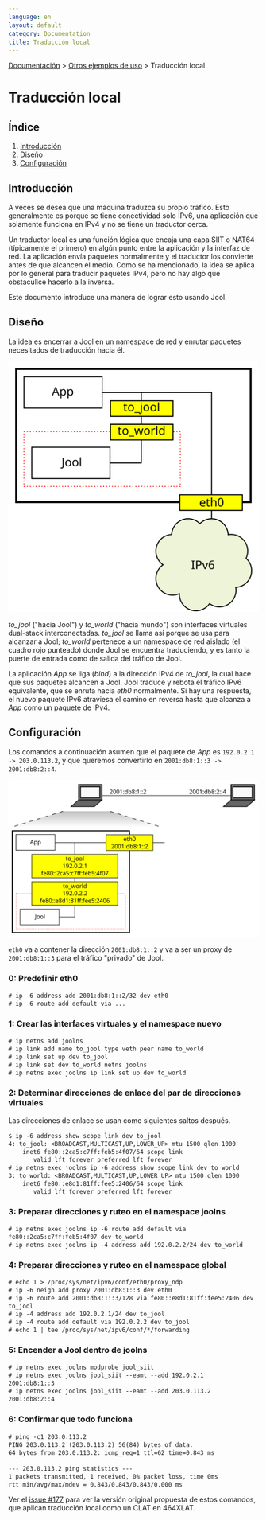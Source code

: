 ```yaml
---
language: en
layout: default
category: Documentation
title: Traducción local
---
```


[Documentación](documentation.html) > [Otros ejemplos de uso](documentation.html#otros-ejemplos-de-uso) > Traducción local

# Traducción local

## Índice

1. [Introducción](#introduccin)
2. [Diseño](#diseo)
3. [Configuración](#configuracin)

## Introducción

A veces se desea que una máquina traduzca su propio tráfico. Esto generalmente es porque se tiene conectividad solo IPv6, una aplicación que solamente funciona en IPv4 y no se tiene un traductor cerca.

Un traductor local es una función lógica que encaja una capa SIIT o NAT64 (típicamente el primero) en algún punto entre la aplicación y la interfaz de red. La aplicación envía paquetes normalmente y el traductor los convierte antes de que alcancen el medio. Como se ha mencionado, la idea se aplica por lo general para traducir paquetes IPv4, pero no hay algo que obstaculice hacerlo a la inversa.

Este documento introduce una manera de lograr esto usando Jool.

## Diseño

La idea es encerrar a Jool en un namespace de red y enrutar paquetes necesitados de traducción hacia él.

![Figura 1 - Red teórica](../images/network/hbet.svg)

_to_jool_ ("hacia Jool") y _to_world_ ("hacia mundo") son interfaces virtuales dual-stack interconectadas. _to_jool_ se llama así porque se usa para alcanzar a Jool; _to_world_ pertenece a un namespace de red aislado (el cuadro rojo punteado) donde Jool se encuentra traduciendo, y es tanto la puerte de entrada como de salida del tráfico de Jool.

La aplicación _App_ se liga (_bind_) a la dirección IPv4 de _to_jool_, la cual hace que sus paquetes alcancen a Jool. Jool traduce y rebota el tráfico IPv6 equivalente, que se enruta hacia _eth0_ normalmente. Si hay una respuesta, el nuevo paquete IPv6 atraviesa el camino en reversa hasta que alcanza a _App_ como un paquete de IPv4.

## Configuración

Los comandos a continuación asumen que el paquete de _App_ es `192.0.2.1 -> 203.0.113.2`, y que queremos convertirlo en `2001:db8:1::3 -> 2001:db8:2::4`.

![Figura 2 - Red colapsada](../images/network/hbet-collapsed.svg)

`eth0` va a contener la dirección `2001:db8:1::2` y va a ser un proxy de `2001:db8:1::3` para el tráfico "privado" de Jool.

### 0: Predefinir eth0

	# ip -6 address add 2001:db8:1::2/32 dev eth0
	# ip -6 route add default via ...

### 1: Crear las interfaces virtuales y el namespace nuevo

	# ip netns add joolns
	# ip link add name to_jool type veth peer name to_world
	# ip link set up dev to_jool
	# ip link set dev to_world netns joolns
	# ip netns exec joolns ip link set up dev to_world

### 2: Determinar direcciones de enlace del par de direcciones virtuales

Las direcciones de enlace se usan como siguientes saltos después.

	$ ip -6 address show scope link dev to_jool
	4: to_jool: <BROADCAST,MULTICAST,UP,LOWER_UP> mtu 1500 qlen 1000
	    inet6 fe80::2ca5:c7ff:feb5:4f07/64 scope link 
	       valid_lft forever preferred_lft forever
	# ip netns exec joolns ip -6 address show scope link dev to_world
	3: to_world: <BROADCAST,MULTICAST,UP,LOWER_UP> mtu 1500 qlen 1000
	    inet6 fe80::e8d1:81ff:fee5:2406/64 scope link 
	       valid_lft forever preferred_lft forever

### 3: Preparar direcciones y ruteo en el namespace joolns

	# ip netns exec joolns ip -6 route add default via fe80::2ca5:c7ff:feb5:4f07 dev to_world
	# ip netns exec joolns ip -4 address add 192.0.2.2/24 dev to_world

### 4: Preparar direcciones y ruteo en el namespace global

	# echo 1 > /proc/sys/net/ipv6/conf/eth0/proxy_ndp
	# ip -6 neigh add proxy 2001:db8:1::3 dev eth0
	# ip -6 route add 2001:db8:1::3/128 via fe80::e8d1:81ff:fee5:2406 dev to_jool
	# ip -4 address add 192.0.2.1/24 dev to_jool
	# ip -4 route add default via 192.0.2.2 dev to_jool
	# echo 1 | tee /proc/sys/net/ipv6/conf/*/forwarding

### 5: Encender a Jool dentro de joolns

	# ip netns exec joolns modprobe jool_siit
	# ip netns exec joolns jool_siit --eamt --add 192.0.2.1   2001:db8:1::3
	# ip netns exec joolns jool_siit --eamt --add 203.0.113.2 2001:db8:2::4

### 6: Confirmar que todo funciona

	# ping -c1 203.0.113.2
	PING 203.0.113.2 (203.0.113.2) 56(84) bytes of data.
	64 bytes from 203.0.113.2: icmp_req=1 ttl=62 time=0.843 ms

	--- 203.0.113.2 ping statistics ---
	1 packets transmitted, 1 received, 0% packet loss, time 0ms
	rtt min/avg/max/mdev = 0.843/0.843/0.843/0.000 ms

Ver el [issue #177](https://github.com/NICMx/NAT64/issues/177#issuecomment-144648229) para ver la versión original propuesta de estos comandos, que aplican traducción local como un CLAT en 464XLAT.

